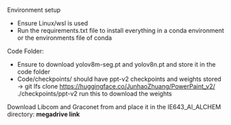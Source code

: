 Environment setup
- Ensure Linux/wsl is used
- Run the requirements.txt file to install everything in a conda environment or the environments file of conda

Code Folder:
- Ensure to download yolov8m-seg.pt and yolov8n.pt and store it in the code folder
- Code/checkpoints/ should have ppt-v2 checkpoints and weights stored ->
  git lfs clone https://huggingface.co/JunhaoZhuang/PowerPaint_v2/ ./checkpoints/ppt-v2
  run this to download the weights

Download Libcom and Graconet from and place it in the IE643_AI_ALCHEM directory: **megadrive link**

